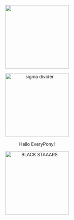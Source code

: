 <p align="center">
    <img width="200" src="https://i.imgur.com/tjBQZDK.png"ac Shriimpcandle on twt">
</p>
<p align="center">
    <img width="200" src="https://64.media.tumblr.com/13d0ecc1519f657ecc7b8295dc66f9bf/8e46577bedd8d429-6f/s1280x1920/d33dc33c5aa17b6c1206fcce7583a5acade152f6.pnj" alt="sigma divider">
</p>
<p align="center">
Hello EveryPony! 
</p>
<p align="center">
    <img width="200" src="https://64.media.tumblr.com/13d0ecc1519f657ecc7b8295dc66f9bf/8e46577bedd8d429-6f/s1280x1920/d33dc33c5aa17b6c1206fcce7583a5acade152f6.pnj" alt="BLACK STAAARS">
</p>
